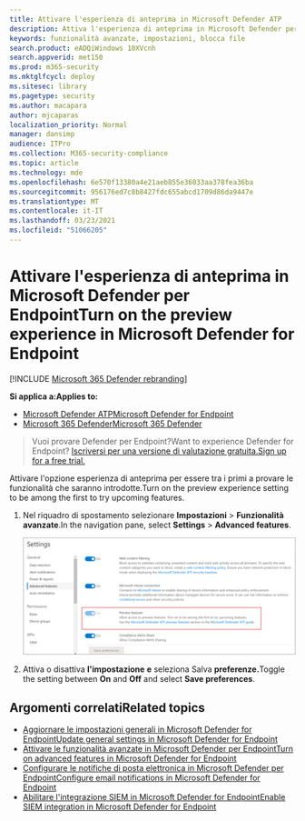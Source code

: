 ```yaml
---
title: Attivare l'esperienza di anteprima in Microsoft Defender ATP
description: Attiva l'esperienza di anteprima in Microsoft Defender per Endpoint per provare le funzionalità future.
keywords: funzionalità avanzate, impostazioni, blocca file
search.product: eADQiWindows 10XVcnh
search.appverid: met150
ms.prod: m365-security
ms.mktglfcycl: deploy
ms.sitesec: library
ms.pagetype: security
ms.author: macapara
author: mjcaparas
localization_priority: Normal
manager: dansimp
audience: ITPro
ms.collection: M365-security-compliance
ms.topic: article
ms.technology: mde
ms.openlocfilehash: 6e570f13380a4e21aeb855e36033aa378fea36ba
ms.sourcegitcommit: 956176ed7c8b8427fdc655abcd1709d86da9447e
ms.translationtype: MT
ms.contentlocale: it-IT
ms.lasthandoff: 03/23/2021
ms.locfileid: "51066205"
---
```

# <a name="turn-on-the-preview-experience-in-microsoft-defender-for-endpoint"></a><span data-ttu-id="9d139-104">Attivare l'esperienza di anteprima in Microsoft Defender per Endpoint</span><span class="sxs-lookup"><span data-stu-id="9d139-104">Turn on the preview experience in Microsoft Defender for Endpoint</span></span>

[!INCLUDE [Microsoft 365 Defender rebranding](../../includes/microsoft-defender.md)]

<span data-ttu-id="9d139-105">**Si applica a:**</span><span class="sxs-lookup"><span data-stu-id="9d139-105">**Applies to:**</span></span>
- [<span data-ttu-id="9d139-106">Microsoft Defender ATP</span><span class="sxs-lookup"><span data-stu-id="9d139-106">Microsoft Defender for Endpoint</span></span>](https://go.microsoft.com/fwlink/p/?linkid=2146631)
- [<span data-ttu-id="9d139-107">Microsoft 365 Defender</span><span class="sxs-lookup"><span data-stu-id="9d139-107">Microsoft 365 Defender</span></span>](https://go.microsoft.com/fwlink/?linkid=2118804)


><span data-ttu-id="9d139-108">Vuoi provare Defender per Endpoint?</span><span class="sxs-lookup"><span data-stu-id="9d139-108">Want to experience Defender for Endpoint?</span></span> [<span data-ttu-id="9d139-109">Iscriversi per una versione di valutazione gratuita.</span><span class="sxs-lookup"><span data-stu-id="9d139-109">Sign up for a free trial.</span></span>](https://www.microsoft.com/microsoft-365/windows/microsoft-defender-atp?ocid=docs-wdatp-previewsettings-abovefoldlink)

<span data-ttu-id="9d139-110">Attivare l'opzione esperienza di anteprima per essere tra i primi a provare le funzionalità che saranno introdotte.</span><span class="sxs-lookup"><span data-stu-id="9d139-110">Turn on the preview experience setting to be among the first to try upcoming features.</span></span>

1. <span data-ttu-id="9d139-111">Nel riquadro di spostamento selezionare **Impostazioni**  >  **Funzionalità avanzate**.</span><span class="sxs-lookup"><span data-stu-id="9d139-111">In the navigation pane, select **Settings** > **Advanced features**.</span></span>

    ![Immagine delle impostazioni e dell'esperienza di anteprima](images/atp-preview-features.png)


2. <span data-ttu-id="9d139-113">Attiva o disattiva **l'impostazione** **e** seleziona Salva **preferenze.**</span><span class="sxs-lookup"><span data-stu-id="9d139-113">Toggle the setting between **On** and **Off** and select **Save preferences**.</span></span>

## <a name="related-topics"></a><span data-ttu-id="9d139-114">Argomenti correlati</span><span class="sxs-lookup"><span data-stu-id="9d139-114">Related topics</span></span>
- [<span data-ttu-id="9d139-115">Aggiornare le impostazioni generali in Microsoft Defender for Endpoint</span><span class="sxs-lookup"><span data-stu-id="9d139-115">Update general settings in Microsoft Defender for Endpoint</span></span>](data-retention-settings.md)
- [<span data-ttu-id="9d139-116">Attivare le funzionalità avanzate in Microsoft Defender per Endpoint</span><span class="sxs-lookup"><span data-stu-id="9d139-116">Turn on advanced features in Microsoft Defender for Endpoint</span></span>](advanced-features.md)
- [<span data-ttu-id="9d139-117">Configurare le notifiche di posta elettronica in Microsoft Defender per Endpoint</span><span class="sxs-lookup"><span data-stu-id="9d139-117">Configure email notifications in Microsoft Defender for Endpoint</span></span>](configure-email-notifications.md)
- [<span data-ttu-id="9d139-118">Abilitare l'integrazione SIEM in Microsoft Defender for Endpoint</span><span class="sxs-lookup"><span data-stu-id="9d139-118">Enable SIEM integration in Microsoft Defender for Endpoint</span></span>](enable-siem-integration.md)

